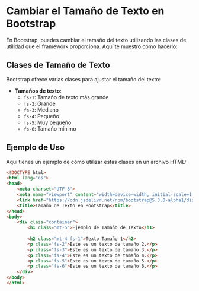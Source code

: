 # Cambiar el Tamaño de Texto en Bootstrap

En Bootstrap, puedes cambiar el tamaño del texto utilizando las clases de utilidad que el framework proporciona. Aquí te muestro cómo hacerlo:

## Clases de Tamaño de Texto

Bootstrap ofrece varias clases para ajustar el tamaño del texto:

- **Tamaños de texto**:
  - `fs-1`: Tamaño de texto más grande
  - `fs-2`: Grande
  - `fs-3`: Mediano
  - `fs-4`: Pequeño
  - `fs-5`: Muy pequeño
  - `fs-6`: Tamaño mínimo

## Ejemplo de Uso

Aquí tienes un ejemplo de cómo utilizar estas clases en un archivo HTML:

```html
<!DOCTYPE html>
<html lang="es">
<head>
    <meta charset="UTF-8">
    <meta name="viewport" content="width=device-width, initial-scale=1.0">
    <link href="https://cdn.jsdelivr.net/npm/bootstrap@5.3.0-alpha1/dist/css/bootstrap.min.css" rel="stylesheet">
    <title>Tamaño de Texto en Bootstrap</title>
</head>
<body>
    <div class="container">
        <h1 class="mt-5">Ejemplo de Tamaño de Texto</h1>
        
        <h2 class="mt-4 fs-1">Texto Tamaño 1</h2>
        <p class="fs-2">Este es un texto de tamaño 2.</p>
        <p class="fs-3">Este es un texto de tamaño 3.</p>
        <p class="fs-4">Este es un texto de tamaño 4.</p>
        <p class="fs-5">Este es un texto de tamaño 5.</p>
        <p class="fs-6">Este es un texto de tamaño 6.</p>
    </div>
</body>
</html>
